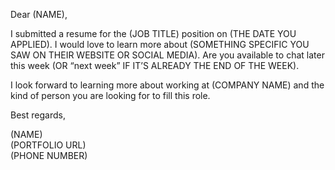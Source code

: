 Dear (NAME),  
  
I submitted a resume for the (JOB TITLE) position on (THE DATE YOU APPLIED). I would love to learn more about (SOMETHING SPECIFIC YOU SAW ON THEIR WEBSITE OR SOCIAL MEDIA). Are you available to chat later this week (OR “next week” IF IT’S ALREADY THE END OF THE WEEK).  
  
I look forward to learning more about working at (COMPANY NAME) and the kind of person you are looking for to fill this role.   
  
Best regards,  
  
(NAME)  
(PORTFOLIO URL)  
(PHONE NUMBER)